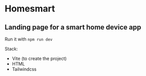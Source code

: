 # Homesmart
## Landing page for a smart home device app
Run it with `npm run dev`

Stack:
- Vite (to create the project)
- HTML
- Tailwindcss
